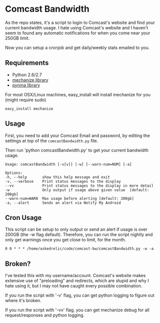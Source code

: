 Comcast Bandwidth
=================

As the repo states, it's a script to login to Comcast's website and find your current bandwidth usage. I hate using Comcast's website and I haven't seem to found any automatic notifications for when you come near your 250GB limit.

Now you can setup a cronjob and get daily/weekly stats emailed to you.

Requirements
-----
* Python 2.6/2.7
* [mechanize library](http://wwwsearch.sourceforge.net/mechanize/)
* [pynma library](https://github.com/uskr/pynma)

For most OSX/Linux machines, easy_install will install mechanize for you (might require sudo)

    easy_install mechanize

Usage
-----
First, you need to add your Comcast Email and password, by editing the settings at top of the `comcastBandwidth.py` file.

Then run 'python comcastBandwidth.py' to get your current bandwidth usage.

    Usage: comcastBandwidth [-v[v]] [-w] [--warn-num=NUM] [-a]

	Options:
  	-h, --help       show this help message and exit
  	-v, --verbose    Print status messages to the display
  	--vv             Print status messages to the display in more detail
  	-w               Only output if usage above given value  [default: 200gb]
  	--warn-num=WARN  Max usage before alerting [default: 200gb]
  	-a, --alert      Sends an alert via Notify My Android
        
Cron Usage
-----
This script can be setup to only output or send an alert if usage is over 200GB (the -w flag default). Therefore, you can run the script nightly and only get warnings once you get close to limit, for the month. 

    0 0 * * * /home/askedrelic/code/comcast-bw/comcastBandwidth.py -w -a

Broken?
-------
I've tested this with my username/account. Comcast's website makes extensive use of "preloading" and redirects, which are stupid and why I hate using it, but I may not have caught every possible combination. 

If you run the script with '-v' flag, you can get python logging to figure out where it's broken.

If you run the script with '-vv' flag, you can get mechanize debug for all request/responses and python logging.
